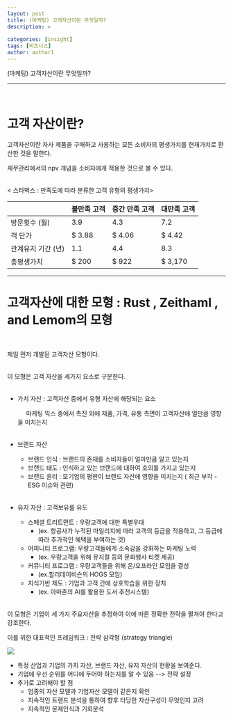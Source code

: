 ```yaml
---
layout: post
title: (마케팅) 고객자산이란 무엇일까?
description: >
  
categories: [insight]
tags: [비즈니스]
author: author1
---
```


(마케팅) 고객자산이란 무엇일까?

___

<br>

# 고객 자산이란?

고객자산이란 자사 제품을 구매하고 사용하는 모든 소비자의 평생가치를 현재가치로 환산한 것을 말한다. <br>

재무관리에서의 npv 개념을 소비자에게 적용한 것으로 볼 수 있다. <br><br>



< 스타벅스 : 만족도에 따라 분류한 고객 유형의 평생가치>

|                    | 불만족 고객 | 중간 만족 고객 | 대만족 고객 |
| ------------------ | ----------- | -------------- | ----------- |
| 방문횟수 (월)      | 3.9         | 4.3            | 7.2         |
| 객 단가            | $ 3.88      | $ 4.06         | $ 4.42      |
| 관계유지 기간 (년) | 1.1         | 4.4            | 8.3         |
| 총평생가치         | $ 200       | $ 922          | $ 3,170     |




---

# 고객자산에 대한  모형 : Rust , Zeithaml , and Lemom의 모형


<br>

제일 먼저 개발된 고객자산 모형이다. <br><br>

이 모형은 고객 자산을 세가지 요소로 구분한다. <br><br>

- 가치 자산 : 고객자산 중에서 유형 자산에 해당되는 요소<br>

  ​		&nbsp;&nbsp;&nbsp;&nbsp;마케팅 믹스 중에서 촉진 외에 제품, 가격, 유통 측면이 고객자산에 얼만큼 영향을 미치는지 <br><br>

- 브랜드 자산 <br>

  - 브랜드 인식 : 브랜드의 존재를 소비자들이 얼마만큼 알고 있는지<br>
  - 브랜드 태도 : 인식하고 있는 브랜드에 대하여 호의를 가지고 있는지<br>
  - 브랜드 윤리 : 모기업의 평판이 브랜드 자산에 영향을 미치는지 ( 최근 부각 - ESG 이슈와 관련)<br><br>

- 유지 자산 : 고객보유를 유도<br>

  - 스페셜 트리트먼트 : 우량고객에 대한 특별우대<br>
    - (ex. 항공사가 누적된 마일리지에 따라 고객의 등급을 적용하고, 그 등급에 따라 추가적인 혜택을 부여하는 것)<br>
  - 어피니티 프로그램: 우량고객들에게 소속감을 강화하는 마케팅 노력 <br>
    -  (ex. 우량고객을 위해 뮤지컬 등의 문화행사 티켓 제공)<br>
  - 커뮤니티 프로그램 : 우량고객들을 위해 온/오프라인 모임을 결성<br>
    - (ex.할리데이비슨의 HOGS 모임)<br>
  - 지식기반 제도 : 기업과 고객 간에 상호학습을 위한 장치<br>
    - (ex. 아마존의 AI를 활용한 도서 추천시스템)<br><br>



이 모형은 기업이 세 가지 주요자산을 추정하여 이에 따른 정확한 전략을 펼쳐야 한다고 강조한다. <br>

이를 위한 대표적인 프레임워크 : 전략 삼각형 (strategy triangle) 


<img src="{{ site.baseurl }}/assets/img/rust/triangle.jpeg">

- 특정 산업과 기업의 가치 자산, 브랜드 자산, 유지 자산의 현황을 보여준다. <br>
- 기업에 우선 순위를 어디에 두어야 하는지를 알 수 있음 --> 전략 설정 <br>
- 추가로 고려해야 할 점<br>
  - 업종의 자산 모델과 기업자산 모델이 같은지 확인<br>
  - 지속적인 트렌드 분석을 통하여 향후 타당한 자산구성이 무엇인지 고려<br>
  - 지속적인 문제인식과 기회분석<br>

